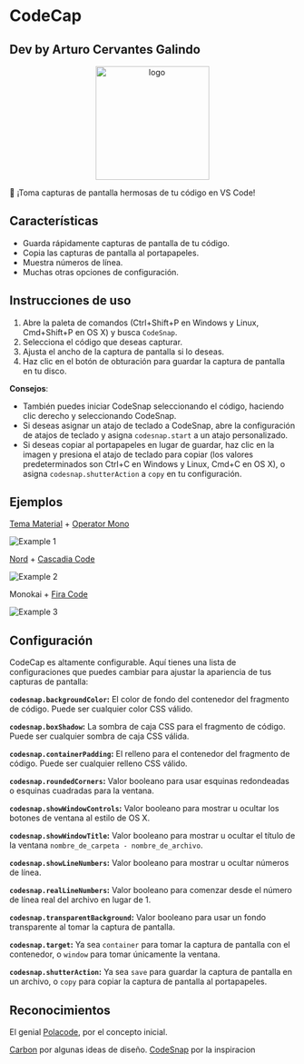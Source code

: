 # CodeCap
## Dev by Arturo Cervantes Galindo  
<p align="center"><img src="https://avatars.githubusercontent.com/u/133995595?v=4" width="200" alt="logo"></p>

📸 ¡Toma capturas de pantalla hermosas de tu código en VS Code!

## Características

- Guarda rápidamente capturas de pantalla de tu código.
- Copia las capturas de pantalla al portapapeles.
- Muestra números de línea.
- Muchas otras opciones de configuración.

## Instrucciones de uso

1. Abre la paleta de comandos (Ctrl+Shift+P en Windows y Linux, Cmd+Shift+P en OS X) y busca `CodeSnap`.
2. Selecciona el código que deseas capturar.
3. Ajusta el ancho de la captura de pantalla si lo deseas.
4. Haz clic en el botón de obturación para guardar la captura de pantalla en tu disco.

**Consejos**:

- También puedes iniciar CodeSnap seleccionando el código, haciendo clic derecho y seleccionando CodeSnap.
- Si deseas asignar un atajo de teclado a CodeSnap, abre la configuración de atajos de teclado y asigna `codesnap.start` a un atajo personalizado.
- Si deseas copiar al portapapeles en lugar de guardar, haz clic en la imagen y presiona el atajo de teclado para copiar (los valores predeterminados son Ctrl+C en Windows y Linux, Cmd+C en OS X), o asigna `codesnap.shutterAction` a `copy` en tu configuración.

## Ejemplos

[Tema Material](https://marketplace.visualstudio.com/items?itemName=Equinusocio.vsc-material-theme) + [Operator Mono](https://www.typography.com/fonts/operator/styles/operatormono)

![Example 1](https://raw.githubusercontent.com/kufii/CodeSnap/master/examples/material_operator-mono.png)

[Nord](https://github.com/arcticicestudio/nord-visual-studio-code) + [Cascadia Code](https://github.com/microsoft/cascadia-code)

![Example 2](https://raw.githubusercontent.com/kufii/CodeSnap/master/examples/nord_cascadia-code.png)

Monokai + [Fira Code](https://github.com/tonsky/FiraCode)

![Example 3](https://raw.githubusercontent.com/kufii/CodeSnap/master/examples/monokai_fira-code.png)

## Configuración

CodeCap es altamente configurable. Aquí tienes una lista de configuraciones que puedes cambiar para ajustar la apariencia de tus capturas de pantalla:

**`codesnap.backgroundColor`:** El color de fondo del contenedor del fragmento de código. Puede ser cualquier color CSS válido.

**`codesnap.boxShadow`:** La sombra de caja CSS para el fragmento de código. Puede ser cualquier sombra de caja CSS válida.

**`codesnap.containerPadding`:** El relleno para el contenedor del fragmento de código. Puede ser cualquier relleno CSS válido.

**`codesnap.roundedCorners`:** Valor booleano para usar esquinas redondeadas o esquinas cuadradas para la ventana.

**`codesnap.showWindowControls`:** Valor booleano para mostrar u ocultar los botones de ventana al estilo de OS X.

**`codesnap.showWindowTitle`:** Valor booleano para mostrar u ocultar el título de la ventana `nombre_de_carpeta - nombre_de_archivo`.

**`codesnap.showLineNumbers`:** Valor booleano para mostrar u ocultar números de línea.

**`codesnap.realLineNumbers`:** Valor booleano para comenzar desde el número de línea real del archivo en lugar de 1.

**`codesnap.transparentBackground`:** Valor booleano para usar un fondo transparente al tomar la captura de pantalla.

**`codesnap.target`:** Ya sea `container` para tomar la captura de pantalla con el contenedor, o `window` para tomar únicamente la ventana.

**`codesnap.shutterAction`:** Ya sea `save` para guardar la captura de pantalla en un archivo, o `copy` para copiar la captura de pantalla al portapapeles.

## Reconocimientos

El genial [Polacode](https://github.com/octref/polacode), por el concepto inicial.

[Carbon](https://carbon.now.sh/) por algunas ideas de diseño.
[CodeSnap](https://codesnap.dev/) por la inspiracion
